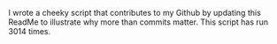 I wrote a cheeky script that contributes to my Github by updating this ReadMe to illustrate why more than commits matter. This script has run 3014 times.
